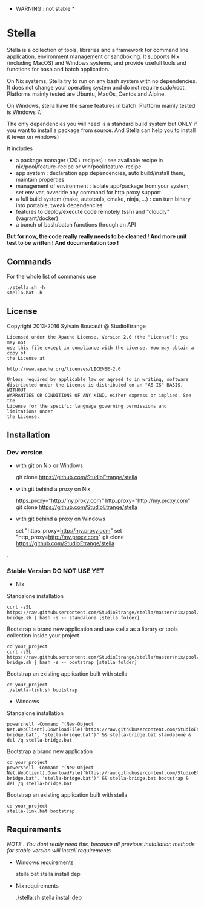 * WARNING : not stable *

# Stella

Stella is a collection of tools, libraries and a framework for command line application, environment management or sandboxing.
It supports Nix (including MacOS) and Windows systems, and provide usefull tools and functions for bash and batch application.

On Nix systems, Stella try to run on any bash system with no dependencies. It does not change your operating system and do not require sudo/root. Platforms mainly tested are Ubuntu, MacOs, Centos and  Alpine.

On Windows, stella have the same features in batch. Platform mainly tested is Windows 7.

The only dependencies you will need is a standard build system but ONLY if you want to install a package from source. And Stella can help you to install it (even on windows)

It includes
* a package manager (120+ recipes) : see available recipe in nix/pool/feature-recipe or win/pool/feature-recipe
* app system : declaration app dependencies, auto build/install them, maintain properties
* management of environment : isolate app/package from your system, set env var, ovveride any command for http proxy support
* a full build system (make, autotools, cmake, ninja, ...) : can turn binary into portable, tweak dependencies
* features to deploy/execute code remotely (ssh) and "cloudly" (vagrant/docker)
* a bunch of bash/batch functions through an API

**But for now, the code really really needs to be cleaned ! And more unit test to be written ! And documentation too !**

## Commands

For the whole list of commands use

	./stella.sh -h
	stella.bat -h

## License

Copyright 2013-2016 Sylvain Boucault @ StudioEtrange

	Licensed under the Apache License, Version 2.0 (the "License"); you may not
	use this file except in compliance with the License. You may obtain a copy of
	the License at

	http://www.apache.org/licenses/LICENSE-2.0

	Unless required by applicable law or agreed to in writing, software
	distributed under the License is distributed on an "AS IS" BASIS, WITHOUT
	WARRANTIES OR CONDITIONS OF ANY KIND, either express or implied. See the
	License for the specific language governing permissions and limitations under
	the License.

## Installation

### Dev version

* with git on Nix or Windows

	git clone https://github.com/StudioEtrange/stella

* with git behind a proxy on Nix

	https_proxy="http://my.proxy.com"  http_proxy="http://my.proxy.com" git clone https://github.com/StudioEtrange/stella

* with git behind a proxy on Windows

	set "https_proxy=http://my.proxy.com"
	set "http_proxy=http://my.proxy.com"
	git clone https://github.com/StudioEtrange/stella

.

### Stable Version **DO NOT USE YET**


* Nix

Standalone installation

	curl -sSL https://raw.githubusercontent.com/StudioEtrange/stella/master/nix/pool/stella-bridge.sh | bash -s -- standalone [stella folder]

Bootstrap a brand new application and use stella as a library or tools collection inside your project

	cd your_project
	curl -sSL https://raw.githubusercontent.com/StudioEtrange/stella/master/nix/pool/stella-bridge.sh | bash -s -- bootstrap [stella folder]

Bootstrap an existing application built with stella

	cd your_project
	./stella-link.sh bootstrap


* Windows

Standalone installation

	powershell -Command "(New-Object Net.WebClient).DownloadFile('https://raw.githubusercontent.com/StudioEtrange/stella/master/win/pool/stella-bridge.bat', 'stella-bridge.bat')" && stella-bridge.bat standalone & del /q stella-bridge.bat


Bootstrap a brand new application

	cd your_project
	powershell -Command "(New-Object Net.WebClient).DownloadFile('https://raw.githubusercontent.com/StudioEtrange/stella/master/win/pool/stella-bridge.bat', 'stella-bridge.bat')" && stella-bridge.bat bootstrap & del /q stella-bridge.bat


Bootstrap an existing application built with stella

	cd your_project
	stella-link.bat bootstrap


## Requirements

_NOTE : You dont really need this, because all previous installation methods for stable version will install requirements_

* Windows requirements

	stella.bat stella install dep

* Nix requirements

	./stella.sh stella install dep
